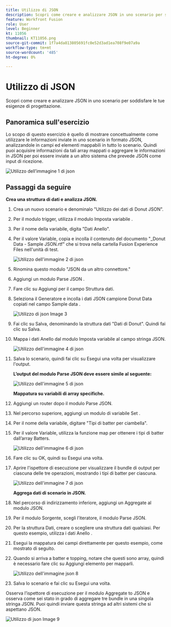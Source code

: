 ```yaml
---
title: Utilizzo di JSON
description: Scopri come creare e analizzare JSON in uno scenario per soddisfare le tue esigenze di progettazione.
feature: Workfront Fusion
role: User
level: Beginner
kt: 11056
thumbnail: KT11056.png
source-git-commit: 1f7a4da813805691fc0e52d3ad1ea708f9e07a9a
workflow-type: tm+mt
source-wordcount: '485'
ht-degree: 0%

---
```



# Utilizzo di JSON

Scopri come creare e analizzare JSON in uno scenario per soddisfare le tue esigenze di progettazione.

## Panoramica sull&#39;esercizio

Lo scopo di questo esercizio è quello di mostrare concettualmente come utilizzare le informazioni inviate in uno scenario in formato JSON, analizzandole in campi ed elementi mappabili in tutto lo scenario. Quindi puoi acquisire informazioni da tali array mappati o aggregare le informazioni in JSON per poi essere inviate a un altro sistema che prevede JSON come input di ricezione.

![Utilizzo dell’immagine 1 di json](../12-exercises/assets/working-with-json-walkthrough-1.png)

## Passaggi da seguire

**Crea una struttura di dati e analizza JSON.**

1. Crea un nuovo scenario e denominalo &quot;Utilizzo dei dati di Donut JSON&quot;.
1. Per il modulo trigger, utilizza il modulo Imposta variabile .
1. Per il nome della variabile, digita &quot;Dati Anello&quot;.
1. Per il valore Variable, copia e incolla il contenuto del documento &quot;_Donut Data - Sample JSON.rtf&quot; che si trova nella cartella Fusion Experience Files nell&#39;unità di test.

   ![Utilizzo dell&#39;immagine 2 di json](../12-exercises/assets/working-with-json-walkthrough-2.png)

1. Rinomina questo modulo &quot;JSON da un altro connettore.&quot;
1. Aggiungi un modulo Parse JSON .
1. Fare clic su Aggiungi per il campo Struttura dati.
1. Seleziona il Generatore e incolla i dati JSON campione Donut Data copiati nel campo Sample data .

   ![Utilizzo di json Image 3](../12-exercises/assets/working-with-json-walkthrough-3.png)

1. Fai clic su Salva, denominando la struttura dati &quot;Dati di Donut&quot;. Quindi fai clic su Salva.
1. Mappa i dati Anello dal modulo Imposta variabile al campo stringa JSON.

   ![Utilizzo dell&#39;immagine 4 di json](../12-exercises/assets/working-with-json-walkthrough-4.png)

1. Salva lo scenario, quindi fai clic su Esegui una volta per visualizzare l&#39;output.

   **L’output del modulo Parse JSON deve essere simile al seguente:**

   ![Utilizzo dell&#39;immagine 5 di json](../12-exercises/assets/working-with-json-walkthrough-5.png)

   **Mappatura su variabili di array specifiche.**

1. Aggiungi un router dopo il modulo Parse JSON.
1. Nel percorso superiore, aggiungi un modulo di variabile Set .
1. Per il nome della variabile, digitare &quot;Tipi di batter per ciambella&quot;.
1. Per il valore Variable, utilizza la funzione map per ottenere i tipi di batter dall’array Batters.

   ![Utilizzo dell&#39;immagine 6 di json](../12-exercises/assets/working-with-json-walkthrough-6.png)

1. Fare clic su OK, quindi su Esegui una volta.
1. Aprire l&#39;ispettore di esecuzione per visualizzare il bundle di output per ciascuna delle tre operazioni, mostrando i tipi di batter per ciascuna.

   ![Utilizzo dell&#39;immagine 7 di json](../12-exercises/assets/working-with-json-walkthrough-7.png)

   **Aggrega dati di scenario in JSON.**

1. Nel percorso di indirizzamento inferiore, aggiungi un Aggregate al modulo JSON.
1. Per il modulo Sorgente, scegli l’iteratore, il modulo Parse JSON.
1. Per la struttura Dati, creare o scegliere una struttura dati qualsiasi. Per questo esempio, utilizza i dati Anello .
1. Esegui la mappatura dei campi direttamente per questo esempio, come mostrato di seguito.
1. Quando si arriva a batter e topping, notare che questi sono array, quindi è necessario fare clic su Aggiungi elemento per mapparli.

   ![Utilizzo dell&#39;immagine json 8](../12-exercises/assets/working-with-json-walkthrough-8.png)

1. Salva lo scenario e fai clic su Esegui una volta.

Osserva l’ispettore di esecuzione per il modulo Aggregate to JSON e osserva come sei stato in grado di aggregare tre bundle in una singola stringa JSON. Puoi quindi inviare questa stringa ad altri sistemi che si aspettano JSON.

![Utilizzo di json Image 9](../12-exercises/assets/working-with-json-walkthrough-9.png)
